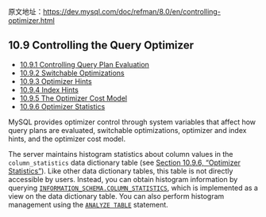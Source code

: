 原文地址：https://dev.mysql.com/doc/refman/8.0/en/controlling-optimizer.html



## 10.9 Controlling the Query Optimizer

- [10.9.1 Controlling Query Plan Evaluation](https://dev.mysql.com/doc/refman/8.0/en/controlling-query-plan-evaluation.html)
- [10.9.2 Switchable Optimizations](https://dev.mysql.com/doc/refman/8.0/en/switchable-optimizations.html)
- [10.9.3 Optimizer Hints](https://dev.mysql.com/doc/refman/8.0/en/optimizer-hints.html)
- [10.9.4 Index Hints](https://dev.mysql.com/doc/refman/8.0/en/index-hints.html)
- [10.9.5 The Optimizer Cost Model](https://dev.mysql.com/doc/refman/8.0/en/cost-model.html)
- [10.9.6 Optimizer Statistics](https://dev.mysql.com/doc/refman/8.0/en/optimizer-statistics.html)



MySQL provides optimizer control through system variables that affect how query plans are evaluated, switchable optimizations, optimizer and index hints, and the optimizer cost model.

The server maintains histogram statistics about column values in the `column_statistics` data dictionary table (see [Section 10.9.6, “Optimizer Statistics”](https://dev.mysql.com/doc/refman/8.0/en/optimizer-statistics.html)). Like other data dictionary tables, this table is not directly accessible by users. Instead, you can obtain histogram information by querying [`INFORMATION_SCHEMA.COLUMN_STATISTICS`](https://dev.mysql.com/doc/refman/8.0/en/information-schema-column-statistics-table.html), which is implemented as a view on the data dictionary table. You can also perform histogram management using the [`ANALYZE TABLE`](https://dev.mysql.com/doc/refman/8.0/en/analyze-table.html) statement.

